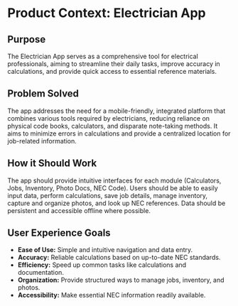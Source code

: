# Product Context: Electrician App

## Purpose
The Electrician App serves as a comprehensive tool for electrical professionals, aiming to streamline their daily tasks, improve accuracy in calculations, and provide quick access to essential reference materials.

## Problem Solved
The app addresses the need for a mobile-friendly, integrated platform that combines various tools required by electricians, reducing reliance on physical code books, calculators, and disparate note-taking methods. It aims to minimize errors in calculations and provide a centralized location for job-related information.

## How it Should Work
The app should provide intuitive interfaces for each module (Calculators, Jobs, Inventory, Photo Docs, NEC Code). Users should be able to easily input data, perform calculations, save job details, manage inventory, capture and organize photos, and look up NEC references. Data should be persistent and accessible offline where possible.

## User Experience Goals
- **Ease of Use:** Simple and intuitive navigation and data entry.
- **Accuracy:** Reliable calculations based on up-to-date NEC standards.
- **Efficiency:** Speed up common tasks like calculations and documentation.
- **Organization:** Provide structured ways to manage jobs, inventory, and photos.
- **Accessibility:** Make essential NEC information readily available.
